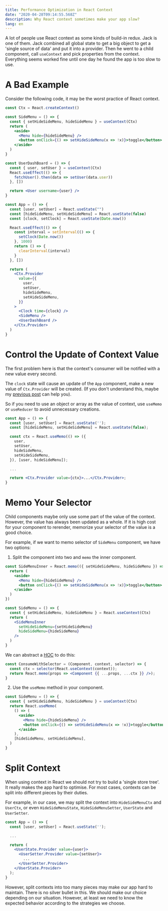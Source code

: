 ```yaml
---
title: Performance Optimization in React Context
date: "2020-04-28T09:14:55.568Z"
description: Why React context sometimes make your app slow?
lang: en
---
```


A lot of people use React context as some kinds of build-in redux.
Jack is one of them.
Jack combined all global state to get a big object to get a 'single source of data' and put it into a provider.
Then he went to a child component, call `useContext` and pick properties from the context.
Everything seems worked fine until one day he found the app is too slow to use.

# A Bad Example

Consider the following code, it may be the worst practice of React context.

```jsx
const Ctx = React.createContext()

const SideMenu = () => {
  const { setHideSideMenu, hideSideMenu } = useContext(Ctx)
  return (
    <aside>
      <Menu hide={hideSideMenu} />
      <button onClick={() => setHideSideMenu(x => !x)}>toggle</button>
    </aside>
  )
}

const UserDashBoard = () => {
  const { user, setUser } = useContext(Ctx)
  React.useEffect(() => {
    fetchUser().then(data => setUser(data.user))
  }, [])

  return <User username={user} />
}

const App = () => {
  const [user, setUser] = React.useState("")
  const [hideSideMenu, setHideSideMenu] = React.useState(false)
  const [clock, setClock] = React.useState(Date.now())

  React.useEffect(() => {
    const interval = setInterval(() => {
      setClock(Date.now())
    }, 1000)
    return () => {
      clearInterval(interval)
    }
  }, [])

  return (
    <Ctx.Provider
      value={{
        user,
        setUser,
        hideSideMenu,
        setHideSideMenu,
      }}
    >
      <Clock time={clock} />
      <SideMenu />
      <UserDashBoard />
    </Ctx.Provider>
  )
}
```

# Control the Update of Context Value

The first problem here is that
the context's consumer will be notified with a new value every second.

The `clock` state will cause an update of the `App` component,
make a new value of `Ctx.Provider` will be created.
(If you don't understand this, maybe my [previous post](/the-essence-of-react-component) can help you).

So if you need to use an object or array as the value of context,
use `useMemo` or `useReducer` to avoid unnecessary creations.

```jsx
const App = () => {
  const [user, setUser] = React.useState('');
  const [hideSideMenu, setHideSideMenu] = React.useState(false);

  const ctx = React.useMemo(() => ({
    user,
    setUser,
    hideSideMenu,
    setHideSideMenu,
  }), [user, hideSideMenu]);

  ...

  return <Ctx.Provider value={ctx}>...</Ctx.Provider>;
}
```

# Memo Your Selector

Child components maybe only use some part of the value of the context.
However, the value has always been updated as a whole.
If it is high cost for your component to rerender,
memorize your selector of the value is a good choice.

For example, if we want to memo selector of `SideMenu` component,
we have two options:

1. Split the component into two and `memo` the inner component.

```jsx
const SideMenuInner = React.memo(({ setHideSideMenu, hideSideMenu }) => {
  return (
    <aside>
      <Menu hide={hideSideMenu} />
      <button onClick={() => setHideSideMenu(x => !x)}>toggle</button>
    </aside>
  )
})

const SideMenu = () => {
  const { setHideSideMenu, hideSideMenu } = React.useContext(Ctx)
  return (
    <SideMenuInner
      setHideSideMenu={setHideSideMenu}
      hideSideMenu={hideSideMenu}
    />
  )
}
```

We can abstract a [HOC](https://reactjs.org/docs/higher-order-components.html) to do this:

```jsx
const ConsumeWithSelector = (Component, context, selector) => {
  const ctx = selector(React.useContext(context));
  return React.memo(props => <Component {{ ...props, ...ctx }} />);
}
```

2. Use the `useMemo` method in your component.

```jsx
const SideMenu = () => {
  const { setHideSideMenu, hideSideMenu } = useContext(Ctx)
  return React.useMemo(
    () => (
      <aside>
        <Menu hide={hideSideMenu} />
        <button onClick={() => setHideSideMenu(x => !x)}>toggle</button>
      </aside>
    ),
    [hideSideMenu, setHideSideMenu],
  )
}
```

# Split Context

When using context in React we should not try to build a 'single store tree'.
It really makes the app hard to optimise.
For most cases, contexts can be split into different pieces by their duties.

For example, in our case, we may split the context into
`HideSideMenuCtx` and `UserCtx`,
or even `HideSideMenuState`, `HideSideMenuSetter`, `UserState` and `UserSetter`.

```jsx
const App = () => {
  const [user, setUser] = React.useState('');

  ...

  return (
    <UserState.Provider value={user}>
      <UserSetter.Provider value={setUser}>
        ...
      </UserSetter.Provider>
    </UserState.Provider>
  );
}
```

However, split contexts into too many pieces may make our app hard to maintain.
There is no silver bullet in this.
We should make our choice depending on our situation.
However, at least we need to know the expected behavior according to the strategies we choose.
